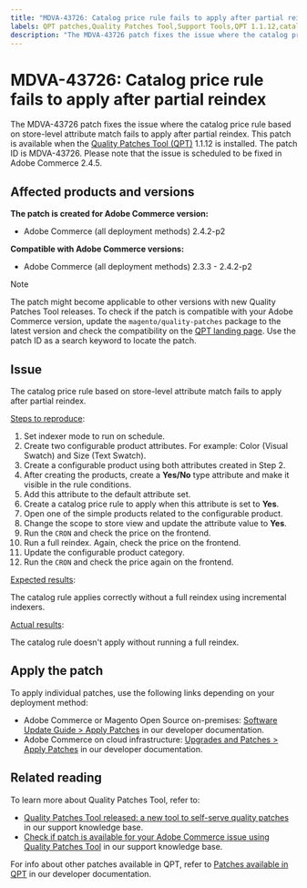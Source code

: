 ```yaml
---
title: "MDVA-43726: Catalog price rule fails to apply after partial reindex"
labels: QPT patches,Quality Patches Tool,Support Tools,QPT 1.1.12,catalog,store-level attribute,reindex,Magento,Adobe Commerce,cloud infrastructure,on-premises,2.3.3,2.3.3-p1,2.3.4,2.3.4-p2,2.3.5,2.3.5-p1,2.3.5-p2,2.3.6,2.3.6-p1,2.3.7,2.3.7-p1,2.3.7-p2,2.4.0,2.4.0-p1,2.4.1,2.4.1-p1,2.4.2,2.4.2-p1,2.4.2-p2
description: "The MDVA-43726 patch fixes the issue where the catalog price rule based on store-level attribute match fails to apply after partial reindex. This patch is available when the [Quality Patches Tool (QPT)](https://support.magento.com/hc/en-us/articles/360047139492) 1.1.12 is installed. The patch ID is MDVA-43726. Please note that the issue is scheduled to be fixed in Adobe Commerce 2.4.5."
---
```


# MDVA-43726: Catalog price rule fails to apply after partial reindex

The MDVA-43726 patch fixes the issue where the catalog price rule based on store-level attribute match fails to apply after partial reindex. This patch is available when the [Quality Patches Tool (QPT)](https://support.magento.com/hc/en-us/articles/360047139492) 1.1.12 is installed. The patch ID is MDVA-43726. Please note that the issue is scheduled to be fixed in Adobe Commerce 2.4.5.

## Affected products and versions

**The patch is created for Adobe Commerce version:**

* Adobe Commerce (all deployment methods) 2.4.2-p2

**Compatible with Adobe Commerce versions:**

* Adobe Commerce (all deployment methods) 2.3.3 - 2.4.2-p2

>[!NOTE]
>
>The patch might become applicable to other versions with new Quality Patches Tool releases. To check if the patch is compatible with your Adobe Commerce version, update the `magento/quality-patches` package to the latest version and check the compatibility on the [QPT landing page](https://devdocs.magento.com/quality-patches/tool.html#patch-grid). Use the patch ID as a search keyword to locate the patch.

## Issue

The catalog price rule based on store-level attribute match fails to apply after partial reindex.

<u>Steps to reproduce</u>:

1. Set indexer mode to run on schedule.
1. Create two configurable product attributes. For example: Color (Visual Swatch) and Size (Text Swatch).
1. Create a configurable product using both attributes created in Step 2.
1. After creating the products, create a **Yes/No** type attribute and make it visible in the rule conditions.
1. Add this attribute to the default attribute set.
1. Create a catalog price rule to apply when this attribute is set to **Yes**.
1. Open one of the simple products related to the configurable product.
1. Change the scope to store view and update the attribute value to **Yes**.
1. Run the `CRON` and check the price on the frontend.
1. Run a full reindex. Again, check the price on the frontend.
1. Update the configurable product category.
1. Run the `CRON` and check the price again on the frontend.

<u>Expected results</u>:

The catalog rule applies correctly without a full reindex using incremental indexers.

<u>Actual results</u>:

The catalog rule doesn't apply without running a full reindex.

## Apply the patch

To apply individual patches, use the following links depending on your deployment method:

* Adobe Commerce or Magento Open Source on-premises: [Software Update Guide > Apply Patches](https://devdocs.magento.com/guides/v2.4/comp-mgr/patching/mqp.html) in our developer documentation.
* Adobe Commerce on cloud infrastructure: [Upgrades and Patches > Apply Patches](https://devdocs.magento.com/cloud/project/project-patch.html) in our developer documentation.

## Related reading

To learn more about Quality Patches Tool, refer to:

* [Quality Patches Tool released: a new tool to self-serve quality patches](https://support.magento.com/hc/en-us/articles/360047139492) in our support knowledge base.
* [Check if patch is available for your Adobe Commerce issue using Quality Patches Tool](https://support.magento.com/hc/en-us/articles/360047125252) in our support knowledge base.

For info about other patches available in QPT, refer to [Patches available in QPT](https://devdocs.magento.com/quality-patches/tool.html#patch-grid) in our developer documentation. 
